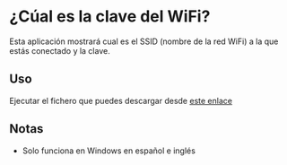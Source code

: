 # ¿Cúal es la clave del WiFi?

Esta aplicación mostrará cual es el SSID (nombre de la red WiFi) a la que estás conectado y la clave.

## Uso
Ejecutar el fichero que puedes descargar desde [este enlace](https://github.com/pmkirsten/whats-the-wifi-key/releases/latest/)

## Notas
- Solo funciona en Windows en español e inglés
